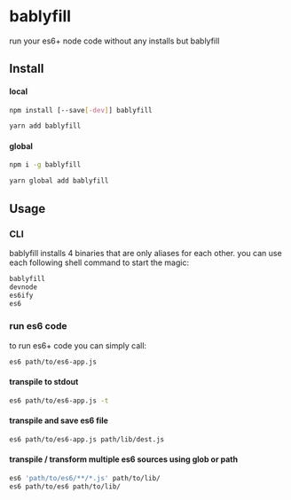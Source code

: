 # bablyfill

run your es6+ node code without any installs but bablyfill

## Install

#### local

```bash
npm install [--save[-dev]] bablyfill
```

```bash
yarn add bablyfill
```

#### global

```bash
npm i -g bablyfill
```

```bash
yarn global add bablyfill
```

## Usage

### CLI

bablyfill installs 4 binaries that are only aliases for each other.
you can use each following shell command to start the magic:

```bash
bablyfill
devnode
es6ify
es6
```

### run es6 code

to run es6+ code you can simply call:

```bash
es6 path/to/es6-app.js
```

#### transpile to stdout

```bash
es6 path/to/es6-app.js -t
```

#### transpile and save es6 file

```bash
es6 path/to/es6-app.js path/lib/dest.js
```

#### transpile / transform multiple es6 sources using glob or path

```bash
es6 'path/to/es6/**/*.js' path/to/lib/
es6 path/to/es6 path/to/lib/
```
